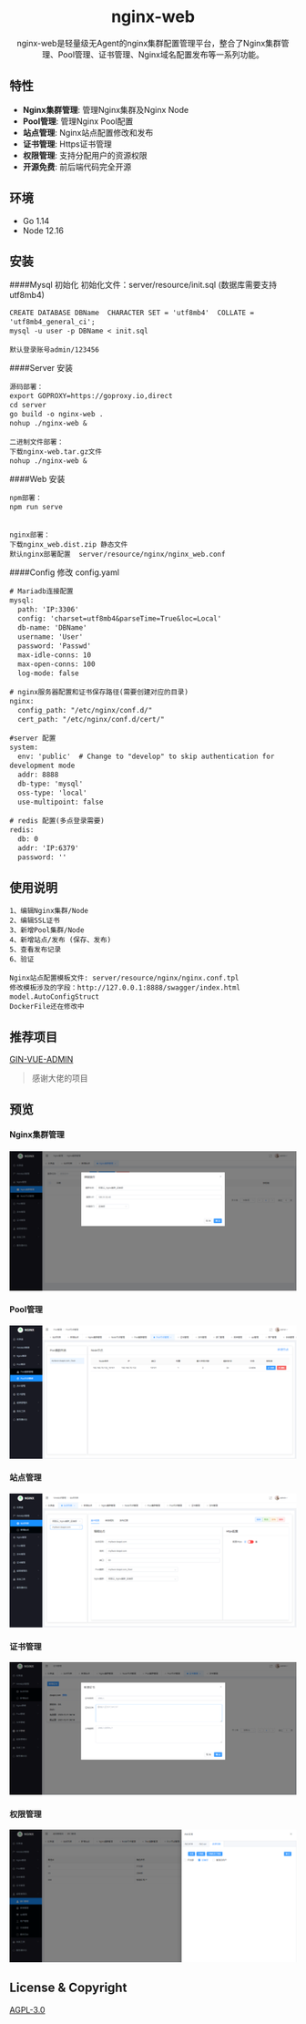 <h1 align="center">nginx-web</h1>

<div align="center">

nginx-web是轻量级无Agent的nginx集群配置管理平台，整合了Nginx集群管理、Pool管理、证书管理、Nginx域名配置发布等一系列功能。

</div>


## 特性

- **Nginx集群管理**: 管理Nginx集群及Nginx Node
- **Pool管理**: 管理Nginx Pool配置
- **站点管理**: Nginx站点配置修改和发布
- **证书管理**: Https证书管理
- **权限管理**: 支持分配用户的资源权限
- **开源免费**: 前后端代码完全开源


## 环境

* Go 1.14
* Node 12.16

## 安装
####Mysql 初始化
初始化文件：server/resource/init.sql (数据库需要支持utf8mb4)
```
CREATE DATABASE DBName  CHARACTER SET = 'utf8mb4'  COLLATE = 'utf8mb4_general_ci';
mysql -u user -p DBName < init.sql

默认登录账号admin/123456
```

####Server 安装
```
源码部署：
export GOPROXY=https://goproxy.io,direct
cd server
go build -o nginx-web .
nohup ./nginx-web &

二进制文件部署：
下载nginx-web.tar.gz文件
nohup ./nginx-web &
```

####Web 安装
```
npm部署：
npm run serve


nginx部署：
下载nginx_web.dist.zip 静态文件
默认nginx部署配置  server/resource/nginx/nginx_web.conf
```


####Config 修改
config.yaml
```
# Mariadb连接配置
mysql:
  path: 'IP:3306'
  config: 'charset=utf8mb4&parseTime=True&loc=Local'
  db-name: 'DBName'
  username: 'User'
  password: 'Passwd'
  max-idle-conns: 10
  max-open-conns: 100
  log-mode: false

# nginx服务器配置和证书保存路径(需要创建对应的目录)
nginx:
  config_path: "/etc/nginx/conf.d/"
  cert_path: "/etc/nginx/conf.d/cert/"

#server 配置
system:
  env: 'public'  # Change to "develop" to skip authentication for development mode
  addr: 8888
  db-type: 'mysql'
  oss-type: 'local'
  use-multipoint: false
  
# redis 配置(多点登录需要)
redis:
  db: 0
  addr: 'IP:6379'
  password: ''  
```

## 使用说明
```
1、编辑Nginx集群/Node
2、编辑SSL证书
3、新增Pool集群/Node
4、新增站点/发布 (保存、发布) 
5、查看发布记录
6、验证

Nginx站点配置模板文件: server/resource/nginx/nginx.conf.tpl
修改模板涉及的字段：http://127.0.0.1:8888/swagger/index.html  model.AutoConfigStruct
DockerFile还在修改中
```
## 推荐项目
[GIN-VUE-ADMIN](https://github.com/flipped-aurora/gin-vue-admin)
>感谢大佬的项目
## 预览

#### Nginx集群管理
![image](image/20201211123918.png)

#### Pool管理
![image](image/20201211124126.png)

#### 站点管理
![image](image/20201211124031.png)

#### 证书管理
![image](image/20201211124020.png)

#### 权限管理
![image](image/20201211124042.png)







  
## License & Copyright
[AGPL-3.0](https://opensource.org/licenses/AGPL-3.0)
